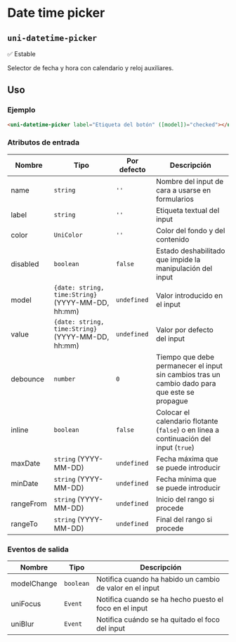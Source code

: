 Date time picker
===================
`uni-datetime-picker`
---
:white_check_mark: Estable

Selector de fecha y hora con calendario y reloj auxiliares.

## Uso

### Ejemplo

```html
<uni-datetime-picker label="Etiqueta del botón" ([model])="checked"></uni-datetime-picker>
```

### Atributos de entrada

| Nombre      | Tipo                                                | Por defecto | Descripción 
| ----------- | --------------------------------------------------- | ----------- | -----------
| name        | `string`                                            | `''`        | Nombre del input de cara a usarse en formularios
| label       | `string`                                            | `''`        | Etiqueta textual del input
| color       | `UniColor`                                          | `''`        | Color del fondo y del contenido
| disabled    | `boolean`                                           | `false`     | Estado deshabilitado que impide la manipulación del input
| model       | `{date: string, time:String}` (YYYY-MM-DD, hh:mm)   | `undefined` | Valor introducido en el input
| value       | `{date: string, time:String}` (YYYY-MM-DD, hh:mm)   | `undefined` | Valor por defecto del input
| debounce    | `number`                                            | `0`         | Tiempo que debe permanecer el input sin cambios tras un cambio dado para que este se propague
| inline      | `boolean`                                           | `false`     | Colocar el calendario flotante (`false`) o en linea a continuación del input (`true`)
| maxDate     | `string` (YYYY-MM-DD)                               | `undefined` | Fecha máxima que se puede introducir
| minDate     | `string` (YYYY-MM-DD)                               | `undefined` | Fecha mínima que se puede introducir
| rangeFrom   | `string` (YYYY-MM-DD)                               | `undefined` | Inicio del rango si procede
| rangeTo     | `string` (YYYY-MM-DD)                               | `undefined` | Final del rango si procede

### Eventos de salida

| Nombre          | Tipo      | Descripción
| --------------- | --------- | -----------
| modelChange     | `boolean` | Notifica cuando ha habido un cambio de valor en el input
| uniFocus        | `Event`   | Notifica cuando se ha hecho puesto el foco en el input
| uniBlur         | `Event`   | Notifica cuándo se ha quitado el foco del input

